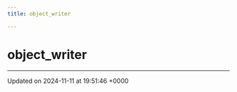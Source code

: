 ```yaml
---
title: object_writer

---
```


# object_writer





-------------------------------

Updated on 2024-11-11 at 19:51:46 +0000